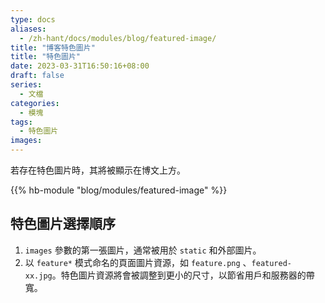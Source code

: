 ```yaml
---
type: docs
aliases:
  - /zh-hant/docs/modules/blog/featured-image/
title: "博客特色圖片"
title: "特色圖片"
date: 2023-03-31T16:50:16+08:00
draft: false
series:
  - 文檔
categories:
  - 模塊
tags:
  - 特色圖片
images:
---
```


若存在特色圖片時，其將被顯示在博文上方。

<!--more-->

{{% hb-module "blog/modules/featured-image" %}}

## 特色圖片選擇順序

1. `images` 參數的第一張圖片，通常被用於 `static` 和外部圖片。
2. 以 `feature*` 模式命名的頁面圖片資源，如 `feature.png` 、`featured-xx.jpg`。特色圖片資源將會被調整到更小的尺寸，以節省用戶和服務器的帶寬。
